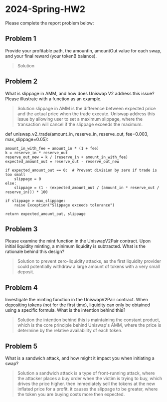 # 2024-Spring-HW2

Please complete the report problem below:

## Problem 1
Provide your profitable path, the amountIn, amountOut value for each swap, and your final reward (your tokenB balance).

> Solution

## Problem 2
What is slippage in AMM, and how does Uniswap V2 address this issue? Please illustrate with a function as an example.

> Solution
slippage in AMM is the difference between expected price and the actual price when the trade execute. Uniswap address this issue by allowing user to set a maximum slippage, where the transaction will cancel if the slippage exceeds the maximum.

def uniswap_v2_trade(amount_in, reserve_in, reserve_out, fee=0.003, max_slippage=0.05):

    amount_in_with_fee = amount_in * (1 + fee)
    k = reserve_in * reserve_out
    reserve_out_new = k / (reserve_in + amount_in_with_fee)
    expected_amount_out = reserve_out - reserve_out_new

    if expected_amount_out == 0:  # Prevent division by zero if trade is too small
        slippage = 0
    else:
        slippage = (1 - (expected_amount_out / (amount_in * reserve_out / reserve_in))) * 100

    if slippage > max_slippage:
        raise Exception("Slippage exceeds tolerance")

    return expected_amount_out, slippage 

## Problem 3
Please examine the mint function in the UniswapV2Pair contract. Upon initial liquidity minting, a minimum liquidity is subtracted. What is the rationale behind this design?

> Solution
to prevent zero-liquidity attacks, as the first liquidity provider could potentially withdraw a large amount of tokens with a very small deposit.

## Problem 4
Investigate the minting function in the UniswapV2Pair contract. When depositing tokens (not for the first time), liquidity can only be obtained using a specific formula. What is the intention behind this?

> Solution
the intention behind this is maintaining the constant product, which is the core principle behind Uniswap's AMM, where the price is determine by the relative availability of each token.

## Problem 5
What is a sandwich attack, and how might it impact you when initiating a swap?

> Solution
a sandwich attack is a type of front-running attack, where the attacker places a buy order when the victim is trying to buy, which drives the price higher. then immediately sell the tokens at the new inflated price for a profit. it causes the slippage to be greater, where the token you are buying costs more then expected.